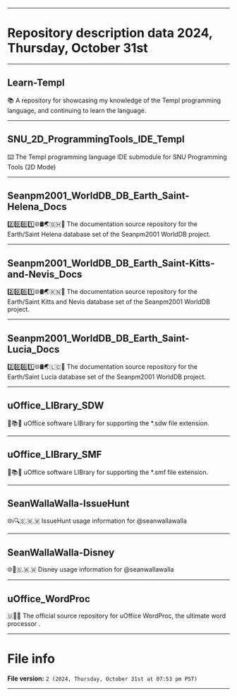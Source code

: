 
***

# Repository description data 2024, Thursday, October 31st

---

## Learn-Templ

📚️ A repository for showcasing my knowledge of the Templ programming language, and continuing to learn the language. 

---

## SNU_2D_ProgrammingTools_IDE_Templ

⌨️ The Templ programming language IDE submodule for SNU Programming Tools (2D Mode)

---

## Seanpm2001_WorldDB_DB_Earth_Saint-Helena_Docs

2️⃣️0️⃣️0️⃣️1️⃣️🌐️🛢️🌏️🇸🇭️📖️ The documentation source repository for the Earth/Saint Helena database set of the Seanpm2001 WorldDB project. 

---

## Seanpm2001_WorldDB_DB_Earth_Saint-Kitts-and-Nevis_Docs

2️⃣️0️⃣️0️⃣️1️⃣️🌐️🛢️🌏️🇰🇳️📖️ The documentation source repository for the Earth/Saint Kitts and Nevis database set of the Seanpm2001 WorldDB project. 

---

## Seanpm2001_WorldDB_DB_Earth_Saint-Lucia_Docs

2️⃣️0️⃣️0️⃣️1️⃣️🌐️🛢️🌏️🇱🇨️📖️ The documentation source repository for the Earth/Saint Lucia database set of the Seanpm2001 WorldDB project. 

---

## uOffice_LIBrary_SDW

📙️📚️💾️ uOffice software LIBrary for supporting the *.sdw file extension.

---

## uOffice_LIBrary_SMF

📙️📚️💾️ uOffice software LIBrary for supporting the *.smf file extension.

---

## SeanWallaWalla-IssueHunt

🌐️ℹ️🔍️🇸.🇼.🇼 IssueHunt usage information for @seanwallawalla

---

## SeanWallaWalla-Disney

🌐️🏰️🇸.🇼.🇼 Disney usage information for @seanwallawalla 

---

## uOffice_WordProc

🇺📃️💾️ The official source repository for uOffice WordProc, the ultimate word processor .

***

# File info

**File version:** `2 (2024, Thursday, October 31st at 07:53 pm PST)`

***

